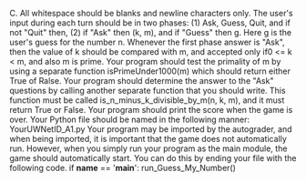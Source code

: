 C. All whitespace should be blanks and newline characters only.
The user's input during each turn should be in two phases: (1) Ask, Guess, Quit, and if not "Quit" then, (2) if "Ask" then (k, m), and if "Guess" then g. Here g is the user's guess for the number n.
Whenever the first phase answer is "Ask", then the value of k should be compared with m, and accepted only if0 <= k < m, and also m is prime.
Your program should test the primality of m by using a separate function isPrimeUnder1000(m) which should return either True of Ralse.
Your program should determine the answer to the "Ask" questions by calling another separate function that you should write. This function must be called is_n_minus_k_divisible_by_m(n, k, m), and it must return True or False.
Your program should print the score when the game is over.
Your Python file should be named in the following manner: YourUWNetID_A1.py
Your program may be imported by the autograder, and when being imported, it is important that the game does not automatically run. However, when you simply run your program as the main module, the game should automatically start. You can do this by ending your file with the following code.
if __name__ == '__main__':
  run_Guess_My_Number()
